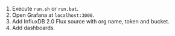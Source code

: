 1. Execute `run.sh` or `run.bat`.
2. Open Grafana at `localhost:3000`.
3. Add InfluxDB 2.0 Flux source with org name, token and bucket.
4. Add dashboards.